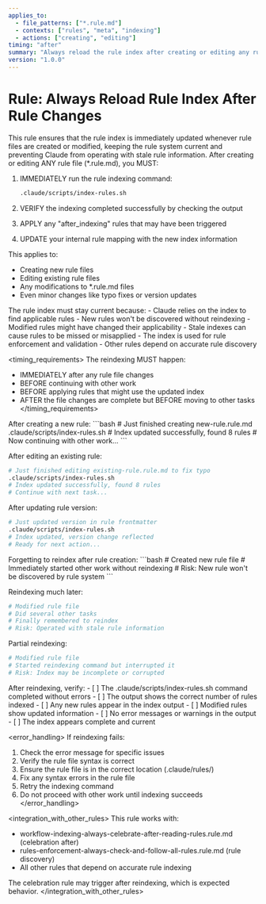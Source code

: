 ```yaml
---
applies_to:
  - file_patterns: ["*.rule.md"]
  - contexts: ["rules", "meta", "indexing"]
  - actions: ["creating", "editing"]
timing: "after"
summary: "Always reload the rule index after creating or editing any rule file"
version: "1.0.0"
---
```


# Rule: Always Reload Rule Index After Rule Changes

<purpose>
This rule ensures that the rule index is immediately updated whenever rule files are created or modified, keeping the rule system current and preventing Claude from operating with stale rule information.
</purpose>

<instructions>
After creating or editing ANY rule file (*.rule.md), you MUST:

1. IMMEDIATELY run the rule indexing command:
   ```bash
   .claude/scripts/index-rules.sh
   ```

2. VERIFY the indexing completed successfully by checking the output

3. APPLY any "after_indexing" rules that may have been triggered

4. UPDATE your internal rule mapping with the new index information

This applies to:
- Creating new rule files
- Editing existing rule files
- Any modifications to *.rule.md files
- Even minor changes like typo fixes or version updates
</instructions>

<rationale>
The rule index must stay current because:
- Claude relies on the index to find applicable rules
- New rules won't be discovered without reindexing
- Modified rules might have changed their applicability
- Stale indexes can cause rules to be missed or misapplied
- The index is used for rule enforcement and validation
- Other rules depend on accurate rule discovery
</rationale>

<timing_requirements>
The reindexing MUST happen:
- IMMEDIATELY after any rule file changes
- BEFORE continuing with other work
- BEFORE applying rules that might use the updated index
- AFTER the file changes are complete but BEFORE moving to other tasks
</timing_requirements>

<examples>
<correct>
After creating a new rule:
```bash
# Just finished creating new-rule.rule.md
.claude/scripts/index-rules.sh
# Index updated successfully, found 8 rules
# Now continuing with other work...
```

After editing an existing rule:
```bash
# Just finished editing existing-rule.rule.md to fix typo
.claude/scripts/index-rules.sh
# Index updated successfully, found 8 rules
# Continue with next task...
```

After updating rule version:
```bash
# Just updated version in rule frontmatter
.claude/scripts/index-rules.sh
# Index updated, version change reflected
# Ready for next action...
```
</correct>

<incorrect>
Forgetting to reindex after rule creation:
```bash
# Created new rule file
# Immediately started other work without reindexing
# Risk: New rule won't be discovered by rule system
```

Reindexing much later:
```bash
# Modified rule file
# Did several other tasks
# Finally remembered to reindex
# Risk: Operated with stale rule information
```

Partial reindexing:
```bash
# Modified rule file
# Started reindexing command but interrupted it
# Risk: Index may be incomplete or corrupted
```
</incorrect>
</examples>

<validation>
After reindexing, verify:
- [ ] The .claude/scripts/index-rules.sh command completed without errors
- [ ] The output shows the correct number of rules indexed
- [ ] Any new rules appear in the index output
- [ ] Modified rules show updated information
- [ ] No error messages or warnings in the output
- [ ] The index appears complete and current
</validation>

<error_handling>
If reindexing fails:
1. Check the error message for specific issues
2. Verify the rule file syntax is correct
3. Ensure the rule file is in the correct location (.claude/rules/)
4. Fix any syntax errors in the rule file
5. Retry the indexing command
6. Do not proceed with other work until indexing succeeds
</error_handling>

<integration_with_other_rules>
This rule works with:
- workflow-indexing-always-celebrate-after-reading-rules.rule.md (celebration after)
- rules-enforcement-always-check-and-follow-all-rules.rule.md (rule discovery)
- All other rules that depend on accurate rule indexing

The celebration rule may trigger after reindexing, which is expected behavior.
</integration_with_other_rules>